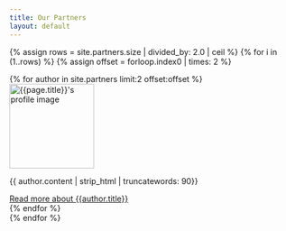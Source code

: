 ```yaml
---
title: Our Partners
layout: default
---
```

{% assign rows = site.partners.size | divided_by: 2.0 | ceil %}
{% for i in (1..rows) %}
  {% assign offset = forloop.index0 | times: 2 %}
  <div class="row">
    {% for author in site.partners limit:2 offset:offset %}
     <div class="col-md-6 mt-3">
          <div class="card h-100">
              <div class="card-body">
              <img class="align-self-center mr-3  img-fluid float-right thumb-post" src="{{ site.baseurl}}{{author.image}}"
                             alt="{{page.title}}'s profile image" height="150" width="150">
                <p class="card-text">{{ author.content | strip_html | truncatewords: 90}}</p>
                <a href="{{ author.url }}" class="btn btn-dark btn-block">Read more about {{author.title}}</a>
              </div>
          </div>
    </div>
    {% endfor %}
  </div>
{% endfor %}
